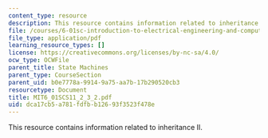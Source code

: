 ```yaml
---
content_type: resource
description: This resource contains information related to inheritance II.
file: /courses/6-01sc-introduction-to-electrical-engineering-and-computer-science-i-spring-2011/dca17cb5a781fdfbb12693f3523f478e_MIT6_01SCS11_2_3_2.pdf
file_type: application/pdf
learning_resource_types: []
license: https://creativecommons.org/licenses/by-nc-sa/4.0/
ocw_type: OCWFile
parent_title: State Machines
parent_type: CourseSection
parent_uid: b0e7778a-9914-9a75-aa7b-17b290520cb3
resourcetype: Document
title: MIT6_01SCS11_2_3_2.pdf
uid: dca17cb5-a781-fdfb-b126-93f3523f478e
---
```

This resource contains information related to inheritance II.